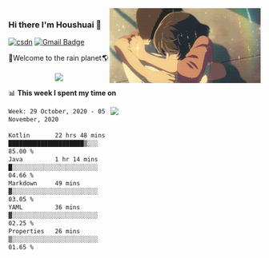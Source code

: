 <img  align='right' height="150" src="https://github.com/LikeRainDay/LikeRainDay/blob/master/pic/img_rain_1.gif?raw=true">



### Hi there I'm Houshuai :lemon:

[![csdn](https://img.shields.io/badge/-csdn-c14438?style=flat-square&logo=c&logoColor=white)](https://blog.csdn.net/qq_15807167)
[![Gmail Badge](https://img.shields.io/badge/-gmail-c14438?style=flat-square&logo=Gmail&logoColor=white&link=mailto:houshuai0816@gmail.com)](mailto:houshuai0816@gmail.com)

🚀Welcome to the rain planet🌎

<center>
<img align='center'  src="https://source.unsplash.com/random/1200x600">
</center>

📊 **This week I spent my time on**

<img align='right'   width="300" src="https://github-readme-stats.vercel.app/api?username=LikeRainDay&show_icons=true&title_color=fff&icon_color=79ff97&text_color=9f9f9f&bg_color=151515">

<!--START_SECTION:waka-->
```text
Week: 29 October, 2020 - 05 November, 2020

Kotlin       22 hrs 48 mins  █████████████████████▒░░░   85.00 % 
Java         1 hr 14 mins    █░░░░░░░░░░░░░░░░░░░░░░░░   04.66 % 
Markdown     49 mins         ▓░░░░░░░░░░░░░░░░░░░░░░░░   03.05 % 
YAML         36 mins         ▓░░░░░░░░░░░░░░░░░░░░░░░░   02.25 % 
Properties   26 mins         ▒░░░░░░░░░░░░░░░░░░░░░░░░   01.65 % 
```
<!--END_SECTION:waka-->
